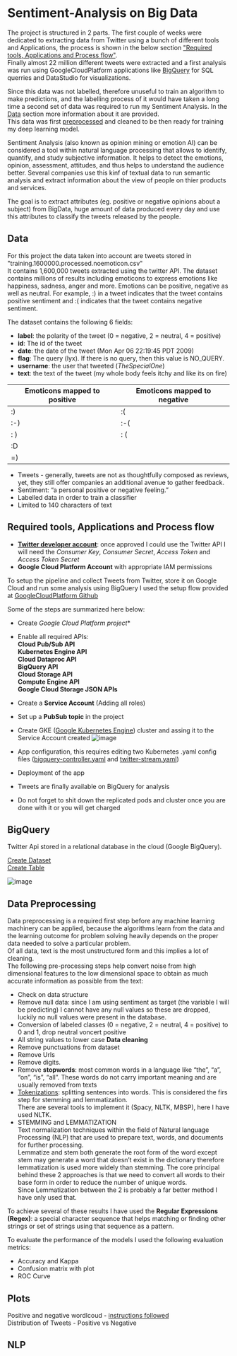 # Sentiment-Analysis on Big Data

The project is structured in 2 parts.
The first couple of weeks were dedicated to extracting data from Twitter using a bunch of different tools and Applications, the process is shown in the below section ["Required tools, Applications and Process flow"](https://github.com/davidellavalle/Social-media-and-Big-Data/blob/main/README.md#required-tools-applications-and-process-flow).  
Finally almost 22 million different tweets were extracted and a first analysis was run using GoogleCloudPlatform applications like [BigQuery](https://github.com/davidellavalle/Social-media-and-Big-Data/blob/main/README.md#bigquery) for SQL querries and DataStudio for visualizations.  

Since this data was not labelled, therefore unuseful to train an algorithm to make predictions, and the labelling process of it would have taken a long time a second set of data was required to run my Sentiment Analysis. In the [Data](https://github.com/davidellavalle/Social-media-and-Big-Data/blob/main/README.md#data) section more information about it are provided.  
This data was first [preprocessed](https://github.com/davidellavalle/Social-media-and-Big-Data/blob/main/README.md#data-preprocessing) and cleaned to be then ready for training my deep learning model.  

Sentiment Analysis (also known as opinion mining or emotion AI) can be considered a tool within natural language processing that allows to identify, quantify, and study subjective information. It helps to detect the emotions, opinion, assessment, attitudes, and thus helps to understand the audience better. Several companies use this kinf of textual data to run semantic analysis and extract information about the view of people on thier products and services.

The goal is to extract attributes (eg. positive or negative opinions about a subject) from BigData, huge amount of data produced every day and use this attributes to classify the tweets released by the people.

<p align="center">
  <![image](https://user-images.githubusercontent.com/73824871/113010113-e04a4980-9178-11eb-87ab-8f09a692a881.png)>
</p>



## Data

For this project the data taken into account are tweets stored in "training.1600000.processed.noemoticon.csv"  
It contains 1,600,000 tweets extracted using the twitter API. The dataset contains millions of results including emoticons to express emotions like happiness, sadness, anger and more. Emotions can be positive, negative as well as neutral. For example, :) in a tweet indicates that the tweet contains positive sentiment and :( indicates that the tweet contains negative sentiment.  

The dataset contains the following 6 fields:  
- **label**: the polarity of the tweet (0 = negative, 2 = neutral, 4 = positive)
- **id**: The id of the tweet
- **date**: the date of the tweet (Mon Apr 06 22:19:45 PDT 2009)
- **flag**: The query (lyx). If there is no query, then this value is NO_QUERY.
- **username**: the user that tweeted (_TheSpecialOne_)
- **text**: the text of the tweet (my whole body feels itchy and like its on fire)

| Emoticons mapped to positive | Emoticons mapped to negative|
| ------------- | ------------- |
:) | :(
:-) | :-(
: ) | : (
:D |
=)  |

- Tweets - generally, tweets are not as thoughtfully composed as reviews, yet, they still offer companies an additional avenue to gather feedback.
- Sentiment: “a personal positive or negative feeling.”
- Labelled data in order to train a classifier
- Limited to 140 characters of text  

## Required tools, Applications and Process flow

- [**Twitter developer account**](https://developer.twitter.com/en/apply-for-access): once approved I could use the Twitter API
I will need the *Consumer Key*, *Consumer Secret*, *Access Token* and *Access Token Secret*  
- **Google Cloud Platform Account** with appropriate IAM permissions  

To setup the pipeline and collect Tweets from Twitter, store it on Google Cloud and run some analysis using BigQuery I used the setup flow provided at [GoogleCloudPlatform Github](https://github.com/GoogleCloudPlatform/kubernetes-bigquery-python/tree/master/pubsub#create-and-configure-a-google-cloud-platform-project)  

Some of the steps are summarized here below:  
- Create *Google Cloud Platform project**
- Enable all required APIs:  
**Cloud Pub/Sub API  
Kubernetes Engine API    
Cloud Dataproc API  
BigQuery API  
Cloud Storage API    
Compute Engine API  
Google Cloud Storage JSON APIs**    
- Create a **Service Account** (Adding all roles)
- Set up a **PubSub topic** in the project
- Create GKE ([Google Kubernetes Engine](https://cloud.google.com/kubernetes-engine/)) cluster and assing it to the Service Account created
![image](https://user-images.githubusercontent.com/73824871/112852417-31d8d280-90ac-11eb-9239-388a174a60e9.png)
- App configuration, this requires editing two Kubernetes .yaml config files ([bigquery-controller.yaml](https://github.com/davidellavalle/Social-media-and-Big-Data/blob/main/bigquery-controller.yaml) and [twitter-stream.yaml](https://github.com/davidellavalle/Social-media-and-Big-Data/blob/main/twitter-stream.yaml))
- Deployment of the app
- Tweets are finally available on BigQuery for analysis

- Do not forget to shit down the replicated pods and cluster once you are done with it or you will get charged

## BigQuery

Twitter Api stored in a relational database in the cloud (Google BigQuery).  

[Create Dataset](https://cloud.google.com/bigquery/docs/datasets)  
[Create Table](https://cloud.google.com/bigquery/docs/tables)  

![image](https://user-images.githubusercontent.com/73824871/112867145-d8c46b00-90ba-11eb-91af-03c7356093a8.png)


## Data Preprocessing
Data preprocessing is a required first step before any machine learning machinery can be applied, because the algorithms learn from the data and the learning outcome for problem solving heavily depends on the proper data needed to solve a particular problem.  
Of all data, text is the most unstructured form and this implies a lot of cleaning.  
The following pre-processing steps help convert noise from high dimensional features to the low dimensional space to obtain as much accurate information as possible from the text:    

- Check on data structure
- Remove null data: since I am using sentiment as target (the variable I will be predicting) I cannot have any null values so these are dropped, luckily no null values were present in the database.
- Conversion of labeled classes (0 = negative, 2 = neutral, 4 = positive) to 0 and 1, drop neutral voncert positive
- All string values to lower case
**Data cleaning** 
- Remove punctuations from dataset
- Remove Urls
- Remove digits.
- Remove **stopwords**: most common words in a language like “the”, “a”, “on”, “is”, “all”. These words do not carry important meaning and are usually removed from texts
- [Tokenizations](https://www.analyticsvidhya.com/blog/2019/07/how-get-started-nlp-6-unique-ways-perform-tokenization/): splitting sentences into words. This is considered the firs step for stemming and lemmatization.  
There are several tools to implement it (Spacy, NLTK, MBSP), here I have used NLTK.  
- STEMMING and LEMMATIZATION  
Text normalization techniques within the field of Natural language Processing (NLP) that are used to prepare text, words, and documents for further processing.  
Lemmatize and stem both generate the root form of the word except stem may generate a word that doesn’t exist in the dictionary therefore lemmatization is used more widely than stemming. The core principal behind these 2 approaches is that we need to convert all words to their base form in order to reduce the number of unique words.  
Since Lemmatization between the 2 is probably a far better method I have only used that.  

To achieve several of these results I have used the **Regular Expressions (Regex)**: a special character sequence that helps matching or finding other strings or set of strings using that sequence as a pattern.  

To evaluate the performance of the models I used the following evaluation metrics:  

- Accuracy and Kappa
- Confusion matrix with plot
- ROC Curve

## Plots

Positive and negative wordlcoud - [instructions followed](https://re-thought.com/creating-wordclouds-in-python/)  
Distribution of Tweets - Positive vs Negative 

## NLP



